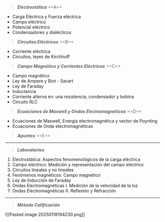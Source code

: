 
> ***Electrostática*** ==A==
- Carga Eléctrica y Fuerza eléctrica
- Campo eléctrico
- Potencial eléctrico
- Condensadores y dialécticos

> ***Circuitos Eléctricos*** ==B==
- Corriente eléctrica
- Circuitos, leyes de Kirchhoff

> ***Campo Magnético y Corrientes Eléctricas*** ==C==
- Campo magnético
- Ley de Ampere y Biot - Savart
- Ley de Faraday
- Inductancia
- Corriente alterna en: una resistencia, condensador y bobina
- Circuito RLC

> ***Ecuaciones de Maxwell y Ondas Electromagnéticas*** ==D==
- Ecuaciones de Maxwell, Energía electromagnética y vector de Poynting
- Ecuaciones de Onda electromagnéticas

> ***Apuntes*** ==E==

---
> ***Laboratorios***
1. Electrostática: Aspectos fenomenológicos de la carga eléctrica
2. Campo eléctrico: Medición y representación del campo eléctrico
3. Circuitos lineales y no lineales
4. Fenómenos magnéticos: Campo magnético
5. Ley de Inducción de Faraday
6. Ondas Electromagnéticas I. Medición de la velocidad de la luz
7. Ondas Electromagnéticas II. Reflexión y Refracción

---
> ***Método Calificación***

![[Pasted image 20250118194230.png]]

